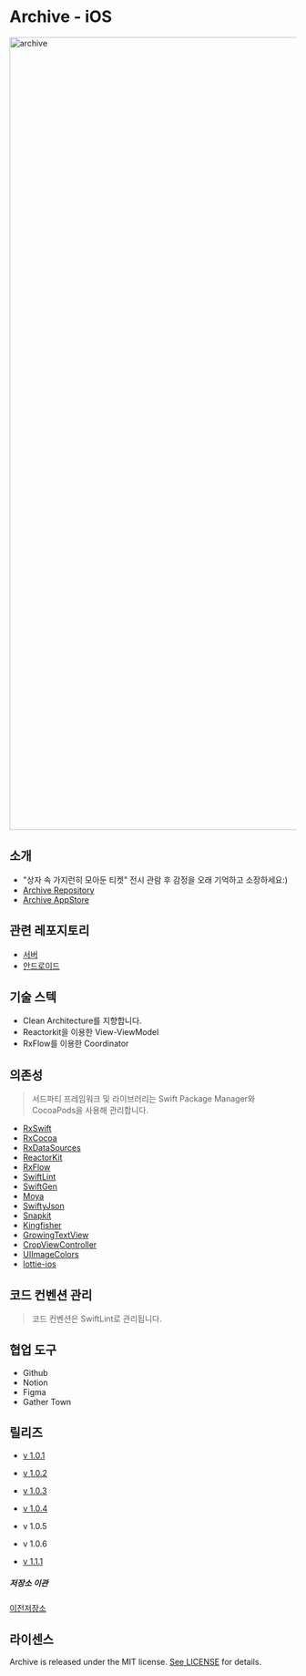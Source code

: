 # Archive - iOS

<a href="https://apps.apple.com/kr/app/archive/id1599941822"><img width="1391" alt="archive" src="https://user-images.githubusercontent.com/37873745/163657258-e86ea2c0-6fd1-433d-94e9-2953de038896.png"></a>

## 소개
 - "상자 속 가지런히 모아둔 티켓"  전시 관람 후 감정을 오래 기억하고 소장하세요:)
 - [Archive Repository](https://github.com/Team-Archive/Archive-iOS)
 - [Archive AppStore](https://apps.apple.com/kr/app/archive/id1599941822)

## 관련 레포지토리
 - [서버](https://github.com/Team-Archive/ArchiveServer)
 - [안드로이드](https://github.com/Team-Archive/Archive-Android)

## 기술 스텍
 - Clean Architecture를 지향합니다.
 - Reactorkit을 이용한 View-ViewModel
 - RxFlow를 이용한 Coordinator

## 의존성
> 서드파티 프레임워크 및 라이브러리는 Swift Package Manager와 CocoaPods을 사용해 관리합니다.

 - [RxSwift](https://github.com/ReactiveX/RxSwift)
 - [RxCocoa](https://github.com/ReactiveX/RxSwift)
 - [RxDataSources](https://github.com/RxSwiftCommunity/RxDataSources)
 - [ReactorKit](https://github.com/ReactorKit/ReactorKit)
 - [RxFlow](https://github.com/RxSwiftCommunity/RxFlow)
 - [SwiftLint](https://github.com/realm/SwiftLint)
 - [SwiftGen](https://github.com/SwiftGen/SwiftGen)
 - [Moya](https://github.com/Moya/Moya)
 - [SwiftyJson](https://github.com/SwiftyJSON/SwiftyJSON)
 - [Snapkit](https://github.com/SnapKit/SnapKit)
 - [Kingfisher](https://github.com/onevcat/Kingfisher)
 - [GrowingTextView](https://github.com/KennethTsang/GrowingTextView)
 - [CropViewController](https://github.com/TimOliver/TOCropViewController)
 - [UIImageColors](https://github.com/jathu/UIImageColors)
 - [lottie-ios](https://github.com/airbnb/lottie-ios)
 
## 코드 컨벤션 관리
 > 코드 컨벤션은 SwiftLint로 관리됩니다.
 
## 협업 도구
 - Github
 - Notion
 - Figma
 - Gather Town

## 릴리즈
 - [v 1.0.1](https://github.com/depromeet/Archive_iOS/releases/tag/1.0.1)
 - [v 1.0.2](https://github.com/depromeet/Archive_iOS/releases/tag/1.0.2)
 - [v 1.0.3](https://github.com/depromeet/Archive_iOS/releases/tag/1.0.3)
 - [v 1.0.4](https://github.com/depromeet/Archive_iOS/releases/tag/1.0.4)
 - v 1.0.5
 - v 1.0.6

 - [v 1.1.1](https://github.com/Team-Archive/Archive-iOS/releases/tag/1.1.1)

##### 저장소 이관
[이전저장소](https://github.com/depromeet/Archive_iOS)

## 라이센스

Archive is released under the MIT license. [See LICENSE](https://github.com/depromeet/Archive_iOS/blob/development/LICENSE) for details.


